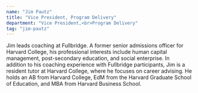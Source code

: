 ```yaml
---
name: "Jim Pautz"
title: "Vice President, Program Delivery"
department: "Vice President,<br>Program Delivery"
tag: "jim-pautz"
---
```

Jim leads coaching at Fullbridge. A former senior admissions officer for Harvard College, his professional interests include human capital management, post-secondary education, and social enterprise. In addition to his coaching experience with Fullbridge participants, Jim is a resident tutor at Harvard College, where he focuses on career advising. He holds an AB from Harvard College, EdM from the Harvard Graduate School of Education, and MBA from Harvard Business School.
